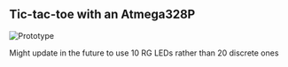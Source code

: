 ## Tic-tac-toe with an Atmega328P

![Prototype]()

Might update in the future to use 10 RG LEDs rather than 20 discrete ones
